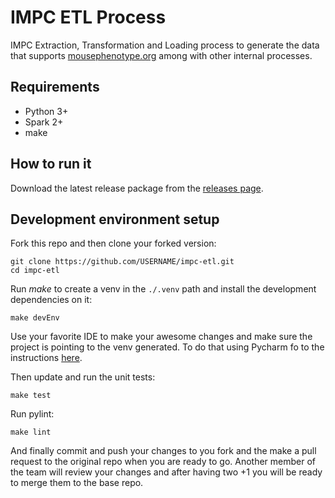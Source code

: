# IMPC ETL Process
IMPC Extraction, Transformation and Loading process to generate the data that supports [mousephenotype.org](http://mousephenotype.org) among with other internal processes.
## Requirements
- Python 3+
- Spark 2+
- make

## How to run it
Download the latest release package from the [releases page](https://github.com/mpi2/impc-etl/releases).


## Development environment setup
Fork this repo and then clone your forked version:
```console
git clone https://github.com/USERNAME/impc-etl.git
cd impc-etl
```

Run _make_ to create a venv in the ``./.venv`` path and install the development dependencies on it:
```console
make devEnv
```

Use your favorite IDE to make your awesome changes and make sure the project is pointing to the venv generated.
To do that using Pycharm fo to the instructions [here](https://www.jetbrains.com/help/pycharm/configuring-python-interpreter.html).

Then update and run the unit tests:

```console
make test
```

Run pylint:

```console
make lint
```

And finally commit and push your changes to you fork and the make a pull request to the original repo when you are ready to go.
Another member of the team will review your changes and after having two +1 you will be ready to merge them to the base repo.


